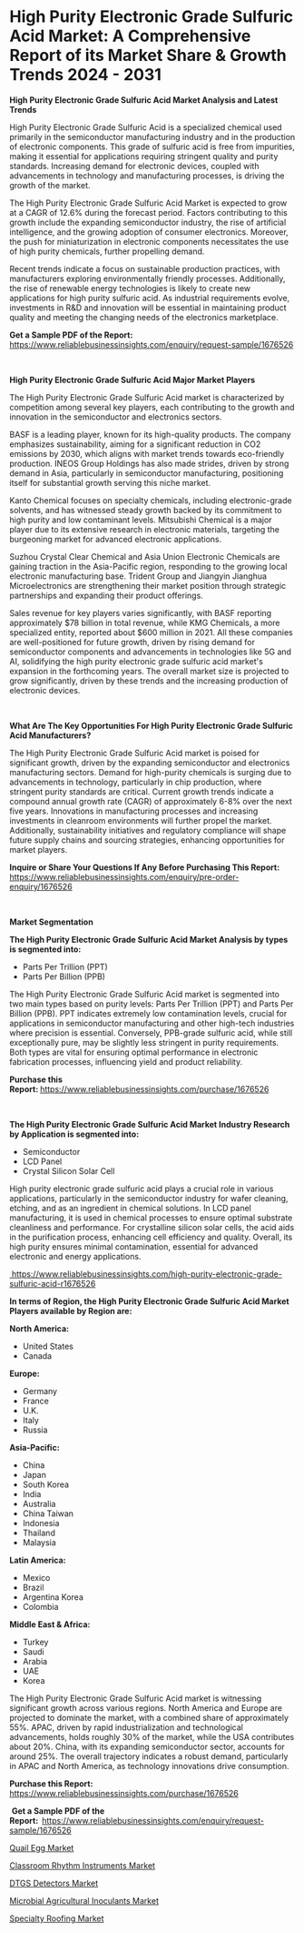 <p><h1>High Purity Electronic Grade Sulfuric Acid Market: A Comprehensive Report of its Market Share & Growth Trends 2024 - 2031</h1></p><p><strong>High Purity Electronic Grade Sulfuric Acid Market Analysis and Latest Trends</strong></p>
<p><p>High Purity Electronic Grade Sulfuric Acid is a specialized chemical used primarily in the semiconductor manufacturing industry and in the production of electronic components. This grade of sulfuric acid is free from impurities, making it essential for applications requiring stringent quality and purity standards. Increasing demand for electronic devices, coupled with advancements in technology and manufacturing processes, is driving the growth of the market.</p><p>The High Purity Electronic Grade Sulfuric Acid Market is expected to grow at a CAGR of 12.6% during the forecast period. Factors contributing to this growth include the expanding semiconductor industry, the rise of artificial intelligence, and the growing adoption of consumer electronics. Moreover, the push for miniaturization in electronic components necessitates the use of high purity chemicals, further propelling demand.</p><p>Recent trends indicate a focus on sustainable production practices, with manufacturers exploring environmentally friendly processes. Additionally, the rise of renewable energy technologies is likely to create new applications for high purity sulfuric acid. As industrial requirements evolve, investments in R&D and innovation will be essential in maintaining product quality and meeting the changing needs of the electronics marketplace.</p></p>
<p><strong>Get a Sample PDF of the Report:&nbsp;</strong> <a href="https://www.reliablebusinessinsights.com/enquiry/request-sample/1676526?utm_campaign=57&utm_medium=2&utm_source=Github&utm_content=ia&utm_term=30092024&utm_id=high-purity-electronic-grade-sulfuric-acid">https://www.reliablebusinessinsights.com/enquiry/request-sample/1676526</a></p>
<p>&nbsp;</p>
<p><strong>High Purity Electronic Grade Sulfuric Acid Major Market Players</strong></p>
<p><p>The High Purity Electronic Grade Sulfuric Acid market is characterized by competition among several key players, each contributing to the growth and innovation in the semiconductor and electronics sectors. </p><p>BASF is a leading player, known for its high-quality products. The company emphasizes sustainability, aiming for a significant reduction in CO2 emissions by 2030, which aligns with market trends towards eco-friendly production. INEOS Group Holdings has also made strides, driven by strong demand in Asia, particularly in semiconductor manufacturing, positioning itself for substantial growth serving this niche market.</p><p>Kanto Chemical focuses on specialty chemicals, including electronic-grade solvents, and has witnessed steady growth backed by its commitment to high purity and low contaminant levels. Mitsubishi Chemical is a major player due to its extensive research in electronic materials, targeting the burgeoning market for advanced electronic applications.</p><p>Suzhou Crystal Clear Chemical and Asia Union Electronic Chemicals are gaining traction in the Asia-Pacific region, responding to the growing local electronic manufacturing base. Trident Group and Jiangyin Jianghua Microelectronics are strengthening their market position through strategic partnerships and expanding their product offerings.</p><p>Sales revenue for key players varies significantly, with BASF reporting approximately $78 billion in total revenue, while KMG Chemicals, a more specialized entity, reported about $600 million in 2021. All these companies are well-positioned for future growth, driven by rising demand for semiconductor components and advancements in technologies like 5G and AI, solidifying the high purity electronic grade sulfuric acid market's expansion in the forthcoming years. The overall market size is projected to grow significantly, driven by these trends and the increasing production of electronic devices.</p></p>
<p>&nbsp;</p>
<p><strong>What Are The Key Opportunities For High Purity Electronic Grade Sulfuric Acid Manufacturers?</strong></p>
<p><p>The High Purity Electronic Grade Sulfuric Acid market is poised for significant growth, driven by the expanding semiconductor and electronics manufacturing sectors. Demand for high-purity chemicals is surging due to advancements in technology, particularly in chip production, where stringent purity standards are critical. Current growth trends indicate a compound annual growth rate (CAGR) of approximately 6-8% over the next five years. Innovations in manufacturing processes and increasing investments in cleanroom environments will further propel the market. Additionally, sustainability initiatives and regulatory compliance will shape future supply chains and sourcing strategies, enhancing opportunities for market players.</p></p>
<p><strong>Inquire or Share Your Questions If Any Before Purchasing This Report:</strong> <a href="https://www.reliablebusinessinsights.com/enquiry/pre-order-enquiry/1676526?utm_campaign=57&utm_medium=2&utm_source=Github&utm_content=ia&utm_term=30092024&utm_id=high-purity-electronic-grade-sulfuric-acid">https://www.reliablebusinessinsights.com/enquiry/pre-order-enquiry/1676526</a></p>
<p>&nbsp;</p>
<p><strong>Market Segmentation</strong></p>
<p><strong>The High Purity Electronic Grade Sulfuric Acid Market Analysis by types is segmented into:</strong></p>
<p><ul><li>Parts Per Trillion (PPT)</li><li>Parts Per Billion (PPB)</li></ul></p>
<p><p>The High Purity Electronic Grade Sulfuric Acid market is segmented into two main types based on purity levels: Parts Per Trillion (PPT) and Parts Per Billion (PPB). PPT indicates extremely low contamination levels, crucial for applications in semiconductor manufacturing and other high-tech industries where precision is essential. Conversely, PPB-grade sulfuric acid, while still exceptionally pure, may be slightly less stringent in purity requirements. Both types are vital for ensuring optimal performance in electronic fabrication processes, influencing yield and product reliability.</p></p>
<p><strong>Purchase this Report:&nbsp;</strong><a href="https://www.reliablebusinessinsights.com/purchase/1676526?utm_campaign=57&utm_medium=2&utm_source=Github&utm_content=ia&utm_term=30092024&utm_id=high-purity-electronic-grade-sulfuric-acid">https://www.reliablebusinessinsights.com/purchase/1676526</a></p>
<p>&nbsp;</p>
<p><strong>The High Purity Electronic Grade Sulfuric Acid Market Industry Research by Application is segmented into:</strong></p>
<p><ul><li>Semiconductor</li><li>LCD Panel</li><li>Crystal Silicon Solar Cell</li></ul></p>
<p><p>High purity electronic grade sulfuric acid plays a crucial role in various applications, particularly in the semiconductor industry for wafer cleaning, etching, and as an ingredient in chemical solutions. In LCD panel manufacturing, it is used in chemical processes to ensure optimal substrate cleanliness and performance. For crystalline silicon solar cells, the acid aids in the purification process, enhancing cell efficiency and quality. Overall, its high purity ensures minimal contamination, essential for advanced electronic and energy applications.</p></p>
<p><a href="https://www.reliablebusinessinsights.com/high-purity-electronic-grade-sulfuric-acid-r1676526?utm_campaign=57&utm_medium=2&utm_source=Github&utm_content=ia&utm_term=30092024&utm_id=high-purity-electronic-grade-sulfuric-acid">&nbsp;https://www.reliablebusinessinsights.com/high-purity-electronic-grade-sulfuric-acid-r1676526</a></p>
<p><strong>In terms of Region, the High Purity Electronic Grade Sulfuric Acid Market Players available by Region are:</strong></p>
<p>
    <p> <strong> North America: </strong>
        <ul>
            <li>United States</li>
            <li>Canada</li>
        </ul>
        </p> 
    <p> <strong> Europe: </strong>
        <ul>
            <li>Germany</li>
            <li>France</li>
            <li>U.K.</li>
            <li>Italy</li>
            <li>Russia</li>
        </ul>
        </p> 
    <p> <strong> Asia-Pacific: </strong>
        <ul>
            <li>China</li>
            <li>Japan</li>
            <li>South Korea</li>
            <li>India</li>
            <li>Australia</li>
            <li>China Taiwan</li>
            <li>Indonesia</li>
            <li>Thailand</li>
            <li>Malaysia</li>
        </ul>
        </p> 
    <p> <strong> Latin America: </strong>
        <ul>
            <li>Mexico</li>
            <li>Brazil</li>
            <li>Argentina Korea</li>
            <li>Colombia</li>
        </ul>
        </p> 
    <p> <strong> Middle East & Africa: </strong>
        <ul>
            <li>Turkey</li>
            <li>Saudi</li>
            <li>Arabia</li>
            <li>UAE</li>
            <li>Korea</li>
        </ul>
    </p>
    </p>
<p><p>The High Purity Electronic Grade Sulfuric Acid market is witnessing significant growth across various regions. North America and Europe are projected to dominate the market, with a combined share of approximately 55%. APAC, driven by rapid industrialization and technological advancements, holds roughly 30% of the market, while the USA contributes about 20%. China, with its expanding semiconductor sector, accounts for around 25%. The overall trajectory indicates a robust demand, particularly in APAC and North America, as technology innovations drive consumption.</p></p>
<p><strong>Purchase this Report: </strong><a href="https://www.reliablebusinessinsights.com/purchase/1676526?utm_campaign=57&utm_medium=2&utm_source=Github&utm_content=ia&utm_term=30092024&utm_id=high-purity-electronic-grade-sulfuric-acid">https://www.reliablebusinessinsights.com/purchase/1676526</a></p>
<p>&nbsp;<strong>Get a Sample PDF of the Report:&nbsp;&nbsp;</strong><a href="https://www.reliablebusinessinsights.com/enquiry/request-sample/1676526?utm_campaign=57&utm_medium=2&utm_source=Github&utm_content=ia&utm_term=30092024&utm_id=high-purity-electronic-grade-sulfuric-acid">https://www.reliablebusinessinsights.com/enquiry/request-sample/1676526</a></p>
<p><strong></strong></p>
<p><p><a href="https://www.linkedin.com/pulse/global-quail-egg-industry-types-applications-market-players-jz2tc?utm_campaign=57&utm_medium=2&utm_source=Github&utm_content=ia&utm_term=30092024&utm_id=high-purity-electronic-grade-sulfuric-acid">Quail Egg Market</a></p><p><a href="https://www.linkedin.com/pulse/classroom-rhythm-instruments-market2024-2031-industry-insights-dcb6c?utm_campaign=57&utm_medium=2&utm_source=Github&utm_content=ia&utm_term=30092024&utm_id=high-purity-electronic-grade-sulfuric-acid">Classroom Rhythm Instruments Market</a></p><p><a href="https://issuu.com/reportprime-2/docs/dtgs-detectors-market-size-2030.ppt_f4d107029f6eb0?utm_campaign=57&utm_medium=2&utm_source=Github&utm_content=ia&utm_term=30092024&utm_id=high-purity-electronic-grade-sulfuric-acid">DTGS Detectors Market</a></p><p><a href="https://github.com/gailasejs/Market-Research-Report-List-1/blob/main/microbial-agricultural-inoculants-market.md?utm_campaign=57&utm_medium=2&utm_source=Github&utm_content=ia&utm_term=30092024&utm_id=high-purity-electronic-grade-sulfuric-acid">Microbial Agricultural Inoculants Market</a></p><p><a href="https://github.com/MaryNelson695/Market-Research-Report-List-1/blob/main/specialty-roofing-market.md?utm_campaign=57&utm_medium=2&utm_source=Github&utm_content=ia&utm_term=30092024&utm_id=high-purity-electronic-grade-sulfuric-acid">Specialty Roofing Market</a></p></p>